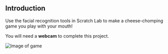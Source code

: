 ## Introduction

Use the facial recognition tools in Scratch Lab to make a cheese-chomping game you play with your mouth! 

You will need a **webcam** to complete this project.

![Image of game]()